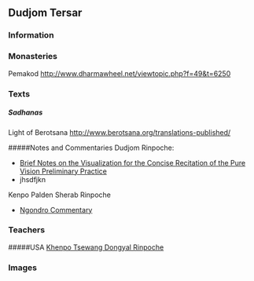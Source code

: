 ## Dudjom Tersar

### Information

### Monasteries
Pemakod <http://www.dharmawheel.net/viewtopic.php?f=49&t=6250>

### Texts

##### Sadhanas
Light of Berotsana <http://www.berotsana.org/translations-published/>

#####Notes and Commentaries
Dudjom Rinpoche:

 - [Brief Notes on the Visualization for the Concise Recitation of the Pure Vision Preliminary Practice](http://www.lotsawahouse.org/tibetan-masters/dudjom-rinpoche/dudjom-tersar-ngondro-notes)
 - jhsdfjkn
 
Kenpo Palden Sherab Rinpoche

- [Ngondro Commentary](http://www.abuddhistlibrary.com/Buddhism/A%20-%20Tibetan%20Buddhism/Authors/Kenpo%20Palden%20Sherab%20Rinpoche/Commentary%20On%20Ngondro.pdf/Commentary.pdf)

### Teachers
#####USA
[Khenpo Tsewang Dongyal Rinpoche](http://www.padmasambhava.org)

### Images